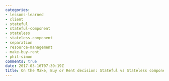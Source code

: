 ```yaml
---
categories:
- lessons-learned
- client
- stateful
- stateful-component
- stateless
- stateless-component
- separation
- resource-management
- make-buy-rent
- phil-simon
comments: true
date: 2017-03-16T07:39:19Z
title: On the Make, Buy or Rent decision: Stateful vs Stateless components
---
```



